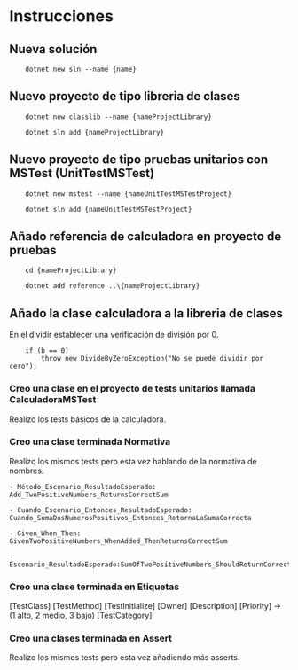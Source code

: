 # Instrucciones


## Nueva solución 

        dotnet new sln --name {name}

## Nuevo proyecto de tipo libreria de clases

        dotnet new classlib --name {nameProjectLibrary}

        dotnet sln add {nameProjectLibrary}

## Nuevo proyecto de tipo pruebas unitarios con MSTest (UnitTestMSTest)

        dotnet new mstest --name {nameUnitTestMSTestProject}

        dotnet sln add {nameUnitTestMSTestProject}

## Añado referencia de calculadora en proyecto de pruebas

        cd {nameProjectLibrary}

        dotnet add reference ..\{nameProjectLibrary}

## Añado la clase calculadora a la libreria de clases

En el dividir establecer una verificación de división por 0.

        if (b == 0)
            throw new DivideByZeroException("No se puede dividir por cero");

### Creo una clase en el proyecto de tests unitarios llamada CalculadoraMSTest

Realizo los tests básicos de la calculadora.

### Creo una clase terminada Normativa

Realizo los mismos tests pero esta vez hablando de la normativa de nombres.

    - Método_Escenario_ResultadoEsperado: Add_TwoPositiveNumbers_ReturnsCorrectSum

    - Cuando_Escenario_Entonces_ResultadoEsperado: Cuando_SumaDosNumerosPositivos_Entonces_RetornaLaSumaCorrecta

    - Given_When_Then: GivenTwoPositiveNumbers_WhenAdded_ThenReturnsCorrectSum

    - Escenario_ResultadoEsperado:SumOfTwoPositiveNumbers_ShouldReturnCorrectSum

### Creo una clase terminada en Etiquetas

[TestClass]
[TestMethod]
[TestInitialize]
[Owner]
[Description]
[Priority] -> (1 alto, 2 medio, 3 bajo)
[TestCategory]

### Creo una clases terminada en Assert

Realizo los mismos tests pero esta vez añadiendo más asserts.